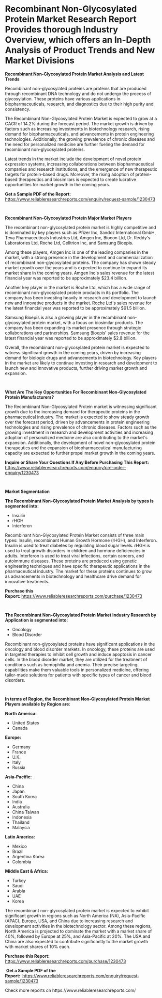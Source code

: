 <p><h1>Recombinant Non-Glycosylated Protein Market Research Report Provides thorough Industry Overview, which offers an In-Depth Analysis of Product Trends and New Market Divisions</h1></p><p><strong>Recombinant Non-Glycosylated Protein Market Analysis and Latest Trends</strong></p>
<p><p>Recombinant non-glycosylated proteins are proteins that are produced through recombinant DNA technology and do not undergo the process of glycosylation. These proteins have various applications in biopharmaceuticals, research, and diagnostics due to their high purity and consistency.</p><p>The Recombinant Non-Glycosylated Protein Market is expected to grow at a CAGR of 14.2% during the forecast period. The market growth is driven by factors such as increasing investments in biotechnology research, rising demand for biopharmaceuticals, and advancements in protein engineering technologies. Additionally, the growing prevalence of chronic diseases and the need for personalized medicine are further fueling the demand for recombinant non-glycosylated proteins.</p><p>Latest trends in the market include the development of novel protein expression systems, increasing collaborations between biopharmaceutical companies and research institutions, and the emergence of new therapeutic targets for protein-based drugs. Moreover, the rising adoption of protein-based therapeutics and biosimilars is expected to create lucrative opportunities for market growth in the coming years.</p></p>
<p><strong>Get a Sample PDF of the Report:&nbsp;</strong> <a href="https://www.reliableresearchreports.com/enquiry/request-sample/1230473">https://www.reliableresearchreports.com/enquiry/request-sample/1230473</a></p>
<p>&nbsp;</p>
<p><strong>Recombinant Non-Glycosylated Protein Major Market Players</strong></p>
<p><p>The recombinant non-glycosylated protein market is highly competitive and is dominated by key players such as Pfizer Inc, Sandoz International GmbH, Teva Pharmaceuticals Industries Ltd, Amgen Inc, Biocon Ltd, Dr. Reddy's Laboratories Ltd, Roche Ltd, Celltrion Inc, and Samsung Bioepis.</p><p>Among these players, Amgen Inc is one of the leading companies in the market, with a strong presence in the development and commercialization of recombinant non-glycosylated proteins. The company has shown steady market growth over the years and is expected to continue to expand its market share in the coming years. Amgen Inc's sales revenue for the latest financial year was reported to be approximately $23.4 billion.</p><p>Another key player in the market is Roche Ltd, which has a wide range of recombinant non-glycosylated protein products in its portfolio. The company has been investing heavily in research and development to launch new and innovative products in the market. Roche Ltd's sales revenue for the latest financial year was reported to be approximately $61.5 billion.</p><p>Samsung Bioepis is also a growing player in the recombinant non-glycosylated protein market, with a focus on biosimilar products. The company has been expanding its market presence through strategic collaborations and partnerships. Samsung Bioepis' sales revenue for the latest financial year was reported to be approximately $2.8 billion.</p><p>Overall, the recombinant non-glycosylated protein market is expected to witness significant growth in the coming years, driven by increasing demand for biologic drugs and advancements in biotechnology. Key players in the market are likely to continue investing in research and development to launch new and innovative products, further driving market growth and expansion.</p></p>
<p>&nbsp;</p>
<p><strong>What Are The Key Opportunities For Recombinant Non-Glycosylated Protein Manufacturers?</strong></p>
<p><p>The Recombinant Non-Glycosylated Protein market is witnessing significant growth due to the increasing demand for therapeutic proteins in the pharmaceutical industry. The market is expected to show steady growth over the forecast period, driven by advancements in protein engineering technologies and rising prevalence of chronic diseases. Factors such as the growing investment in research and development activities and increasing adoption of personalized medicine are also contributing to the market's expansion. Additionally, the development of novel non-glycosylated protein therapeutics and the expansion of biopharmaceutical manufacturing capacity are expected to further propel market growth in the coming years.</p></p>
<p><strong>Inquire or Share Your Questions If Any Before Purchasing This Report:</strong> <a href="https://www.reliableresearchreports.com/enquiry/pre-order-enquiry/1230473">https://www.reliableresearchreports.com/enquiry/pre-order-enquiry/1230473</a></p>
<p>&nbsp;</p>
<p><strong>Market Segmentation</strong></p>
<p><strong>The Recombinant Non-Glycosylated Protein Market Analysis by types is segmented into:</strong></p>
<p><ul><li>Insulin</li><li>rHGH</li><li>Interferon</li></ul></p>
<p><p>Recombinant Non-Glycosylated Protein Market consists of three main types: Insulin, recombinant Human Growth Hormone (rHGH), and Interferon. Insulin is used to treat diabetes by regulating blood sugar levels. rHGH is used to treat growth disorders in children and hormone deficiencies in adults. Interferon is used to treat viral infections, certain cancers, and autoimmune diseases. These proteins are produced using genetic engineering techniques and have specific therapeutic applications in the pharmaceutical industry. The market for these proteins continues to grow as advancements in biotechnology and healthcare drive demand for innovative treatments.</p></p>
<p><strong>Purchase this Report:&nbsp;</strong><a href="https://www.reliableresearchreports.com/purchase/1230473">https://www.reliableresearchreports.com/purchase/1230473</a></p>
<p>&nbsp;</p>
<p><strong>The Recombinant Non-Glycosylated Protein Market Industry Research by Application is segmented into:</strong></p>
<p><ul><li>Oncology</li><li>Blood Disorder</li></ul></p>
<p><p>Recombinant non-glycosylated proteins have significant applications in the oncology and blood disorder markets. In oncology, these proteins are used in targeted therapies to inhibit cell growth and induce apoptosis in cancer cells. In the blood disorder market, they are utilized for the treatment of conditions such as hemophilia and anemia. Their precise targeting capabilities make them valuable tools in personalized medicine, offering tailor-made solutions for patients with specific types of cancer and blood disorders.</p></p>
<p>&nbsp;</p>
<p><strong>In terms of Region, the Recombinant Non-Glycosylated Protein Market Players available by Region are:</strong></p>
<p>
    <p> <strong> North America: </strong>
        <ul>
            <li>United States</li>
            <li>Canada</li>
        </ul>
        </p> 
    <p> <strong> Europe: </strong>
        <ul>
            <li>Germany</li>
            <li>France</li>
            <li>U.K.</li>
            <li>Italy</li>
            <li>Russia</li>
        </ul>
        </p> 
    <p> <strong> Asia-Pacific: </strong>
        <ul>
            <li>China</li>
            <li>Japan</li>
            <li>South Korea</li>
            <li>India</li>
            <li>Australia</li>
            <li>China Taiwan</li>
            <li>Indonesia</li>
            <li>Thailand</li>
            <li>Malaysia</li>
        </ul>
        </p> 
    <p> <strong> Latin America: </strong>
        <ul>
            <li>Mexico</li>
            <li>Brazil</li>
            <li>Argentina Korea</li>
            <li>Colombia</li>
        </ul>
        </p> 
    <p> <strong> Middle East & Africa: </strong>
        <ul>
            <li>Turkey</li>
            <li>Saudi</li>
            <li>Arabia</li>
            <li>UAE</li>
            <li>Korea</li>
        </ul>
    </p>
    </p>
<p><p>The recombinant non-glycosylated protein market is expected to exhibit significant growth in regions such as North America (NA), Asia-Pacific (APAC), Europe, USA, and China due to increasing research and development activities in the biotechnology sector. Among these regions, North America is projected to dominate the market with a market share of 40%, followed by Europe at 25%, and Asia-Pacific at 20%. The USA and China are also expected to contribute significantly to the market growth with market shares of 10% each.</p></p>
<p><strong>Purchase this Report: </strong><a href="https://www.reliableresearchreports.com/purchase/1230473">https://www.reliableresearchreports.com/purchase/1230473</a></p>
<p>&nbsp;<strong>Get a Sample PDF of the Report:&nbsp;&nbsp;</strong><a href="https://www.reliableresearchreports.com/enquiry/request-sample/1230473">https://www.reliableresearchreports.com/enquiry/request-sample/1230473</a></p>
<p><strong></strong></p>
<p>Check more reports on https://www.reliableresearchreports.com/</p>